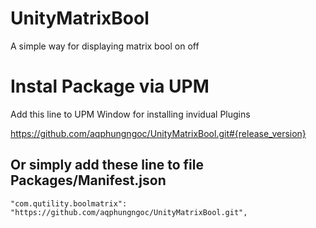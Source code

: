 # UnityMatrixBool
A simple way for displaying matrix bool on off

# Instal Package via UPM

Add this line to UPM Window for installing invidual Plugins

  https://github.com/aqphungngoc/UnityMatrixBool.git#{release_version}

## Or simply add these line to file Packages/Manifest.json

    "com.qutility.boolmatrix": "https://github.com/aqphungngoc/UnityMatrixBool.git",
